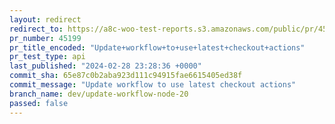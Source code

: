 ```yaml
---
layout: redirect
redirect_to: https://a8c-woo-test-reports.s3.amazonaws.com/public/pr/45199/api/index.html
pr_number: 45199
pr_title_encoded: "Update+workflow+to+use+latest+checkout+actions"
pr_test_type: api
last_published: "2024-02-28 23:28:36 +0000"
commit_sha: 65e87c0b2aba923d111c94915fae6615405ed38f
commit_message: "Update workflow to use latest checkout actions"
branch_name: dev/update-workflow-node-20
passed: false
---
```

